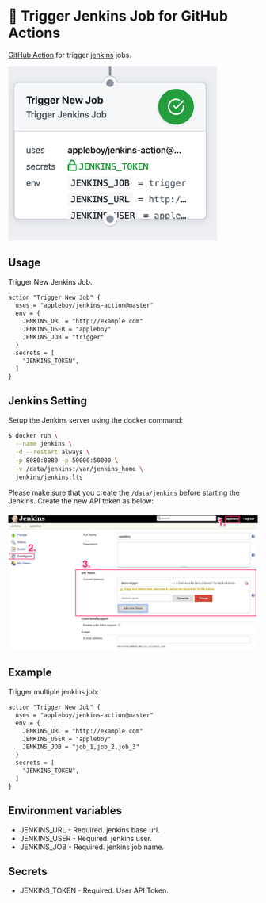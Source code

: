 # 🚀 Trigger Jenkins Job for GitHub Actions

[GitHub Action](https://developer.github.com/actions/) for trigger [jenkins](https://jenkins.io/) jobs.

<img src="./images/trigger-jenkins.png">

## Usage 

Trigger New Jenkins Job.

```
action "Trigger New Job" {
  uses = "appleboy/jenkins-action@master"
  env = {
    JENKINS_URL = "http://example.com"
    JENKINS_USER = "appleboy"
    JENKINS_JOB = "trigger"
  }
  secrets = [
    "JENKINS_TOKEN",
  ]
}
```

## Jenkins Setting

Setup the Jenkins server using the docker command:

```sh
$ docker run \
  --name jenkins \
  -d --restart always \
  -p 8080:8080 -p 50000:50000 \
  -v /data/jenkins:/var/jenkins_home \
  jenkins/jenkins:lts
```

Please make sure that you create the `/data/jenkins` before starting the Jenkins. Create the new API token as below:

<img src="images/jenkins-token.png">

## Example

Trigger multiple jenkins job:

```
action "Trigger New Job" {
  uses = "appleboy/jenkins-action@master"
  env = {
    JENKINS_URL = "http://example.com"
    JENKINS_USER = "appleboy"
    JENKINS_JOB = "job_1,job_2,job_3"
  }
  secrets = [
    "JENKINS_TOKEN",
  ]
}
```

## Environment variables

* JENKINS_URL - Required. jenkins base url.
* JENKINS_USER - Required. jenkins user.
* JENKINS_JOB - Required. jenkins job name.

## Secrets

* JENKINS_TOKEN - Required. User API Token.
